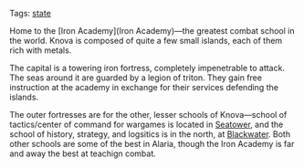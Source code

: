 Tags: [state](States)

Home to the [Iron Academy](Iron Academy)—the greatest combat school in the world. Knova is composed of quite a few small islands, each of them rich with metals. 

The capital is a towering iron fortress, completely impenetrable to attack. The seas around it are guarded by a legion of triton. They gain free instruction at the academy in exchange for their services defending the islands. 

The outer fortresses are for the other, lesser schools of Knova—school of tactics/center of command for wargames is located in [Seatower](Seatower), and the school of history, strategy, and logsitics is in the north, at [Blackwater](Blackwater). Both other schools are some of the best in Alaria, though the Iron Academy is far and away the best at teachign combat.
